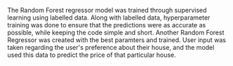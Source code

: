 The Random Forest regressor model was trained through supervised learning using labelled data. 
Along with labelled data, hyperparameter training was done to ensure that the predictions were as accurate as possible, while keeping the code simple and short.
Another Random Forest Regressor was created with the best paramters and trained.
User input was taken regarding the user's preference about their house, and the model used this data to predict the price of that particular house.
